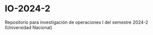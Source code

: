 # IO-2024-2
Repositorio para investigación de operaciones I del semestre 2024-2 (Universidad Nacional)

